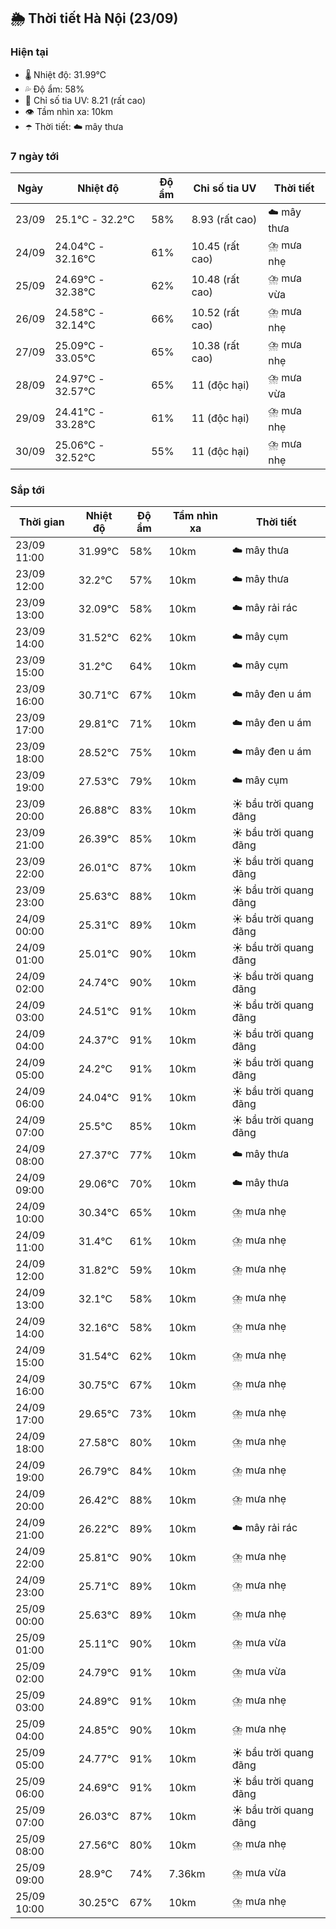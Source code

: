 ## 🌦️ Thời tiết Hà Nội (23/09)

### Hiện tại

- 🌡️ Nhiệt độ: 31.99℃
- 💦 Độ ẩm: 58%
- 🌟 Chỉ số tia UV: 8.21 (rất cao)
- 👁️ Tầm nhìn xa: 10km
- ☂️ Thời tiết: ☁️ mây thưa

### 7 ngày tới

| Ngày | Nhiệt độ | Độ ẩm | Chỉ số tia UV | Thời tiết |
| --- | --- | --- | --- | --- |
| 23/09 | 25.1℃ - 32.2℃ | 58% | 8.93 (rất cao) | ☁️ mây thưa |
| 24/09 | 24.04℃ - 32.16℃ | 61% | 10.45 (rất cao) | ⛈️ mưa nhẹ |
| 25/09 | 24.69℃ - 32.38℃ | 62% | 10.48 (rất cao) | ⛈️ mưa vừa |
| 26/09 | 24.58℃ - 32.14℃ | 66% | 10.52 (rất cao) | ⛈️ mưa nhẹ |
| 27/09 | 25.09℃ - 33.05℃ | 65% | 10.38 (rất cao) | ⛈️ mưa nhẹ |
| 28/09 | 24.97℃ - 32.57℃ | 65% | 11 (độc hại) | ⛈️ mưa vừa |
| 29/09 | 24.41℃ - 33.28℃ | 61% | 11 (độc hại) | ⛈️ mưa nhẹ |
| 30/09 | 25.06℃ - 32.52℃ | 55% | 11 (độc hại) | ⛈️ mưa nhẹ |

### Sắp tới

| Thời gian | Nhiệt độ | Độ ẩm | Tầm nhìn xa | Thời tiết |
| --- | --- | --- | --- | --- |
| 23/09 11:00 | 31.99℃ | 58% | 10km | ☁️ mây thưa |
| 23/09 12:00 | 32.2℃ | 57% | 10km | ☁️ mây thưa |
| 23/09 13:00 | 32.09℃ | 58% | 10km | ☁️ mây rải rác |
| 23/09 14:00 | 31.52℃ | 62% | 10km | ☁️ mây cụm |
| 23/09 15:00 | 31.2℃ | 64% | 10km | ☁️ mây cụm |
| 23/09 16:00 | 30.71℃ | 67% | 10km | ☁️ mây đen u ám |
| 23/09 17:00 | 29.81℃ | 71% | 10km | ☁️ mây đen u ám |
| 23/09 18:00 | 28.52℃ | 75% | 10km | ☁️ mây đen u ám |
| 23/09 19:00 | 27.53℃ | 79% | 10km | ☁️ mây cụm |
| 23/09 20:00 | 26.88℃ | 83% | 10km | ☀️ bầu trời quang đãng |
| 23/09 21:00 | 26.39℃ | 85% | 10km | ☀️ bầu trời quang đãng |
| 23/09 22:00 | 26.01℃ | 87% | 10km | ☀️ bầu trời quang đãng |
| 23/09 23:00 | 25.63℃ | 88% | 10km | ☀️ bầu trời quang đãng |
| 24/09 00:00 | 25.31℃ | 89% | 10km | ☀️ bầu trời quang đãng |
| 24/09 01:00 | 25.01℃ | 90% | 10km | ☀️ bầu trời quang đãng |
| 24/09 02:00 | 24.74℃ | 90% | 10km | ☀️ bầu trời quang đãng |
| 24/09 03:00 | 24.51℃ | 91% | 10km | ☀️ bầu trời quang đãng |
| 24/09 04:00 | 24.37℃ | 91% | 10km | ☀️ bầu trời quang đãng |
| 24/09 05:00 | 24.2℃ | 91% | 10km | ☀️ bầu trời quang đãng |
| 24/09 06:00 | 24.04℃ | 91% | 10km | ☀️ bầu trời quang đãng |
| 24/09 07:00 | 25.5℃ | 85% | 10km | ☀️ bầu trời quang đãng |
| 24/09 08:00 | 27.37℃ | 77% | 10km | ☁️ mây thưa |
| 24/09 09:00 | 29.06℃ | 70% | 10km | ☁️ mây thưa |
| 24/09 10:00 | 30.34℃ | 65% | 10km | ⛈️ mưa nhẹ |
| 24/09 11:00 | 31.4℃ | 61% | 10km | ⛈️ mưa nhẹ |
| 24/09 12:00 | 31.82℃ | 59% | 10km | ⛈️ mưa nhẹ |
| 24/09 13:00 | 32.1℃ | 58% | 10km | ⛈️ mưa nhẹ |
| 24/09 14:00 | 32.16℃ | 58% | 10km | ⛈️ mưa nhẹ |
| 24/09 15:00 | 31.54℃ | 62% | 10km | ⛈️ mưa nhẹ |
| 24/09 16:00 | 30.75℃ | 67% | 10km | ⛈️ mưa nhẹ |
| 24/09 17:00 | 29.65℃ | 73% | 10km | ⛈️ mưa nhẹ |
| 24/09 18:00 | 27.58℃ | 80% | 10km | ⛈️ mưa nhẹ |
| 24/09 19:00 | 26.79℃ | 84% | 10km | ⛈️ mưa nhẹ |
| 24/09 20:00 | 26.42℃ | 88% | 10km | ⛈️ mưa nhẹ |
| 24/09 21:00 | 26.22℃ | 89% | 10km | ☁️ mây rải rác |
| 24/09 22:00 | 25.81℃ | 90% | 10km | ⛈️ mưa nhẹ |
| 24/09 23:00 | 25.71℃ | 89% | 10km | ⛈️ mưa nhẹ |
| 25/09 00:00 | 25.63℃ | 89% | 10km | ⛈️ mưa nhẹ |
| 25/09 01:00 | 25.11℃ | 90% | 10km | ⛈️ mưa vừa |
| 25/09 02:00 | 24.79℃ | 91% | 10km | ⛈️ mưa vừa |
| 25/09 03:00 | 24.89℃ | 91% | 10km | ⛈️ mưa nhẹ |
| 25/09 04:00 | 24.85℃ | 90% | 10km | ⛈️ mưa nhẹ |
| 25/09 05:00 | 24.77℃ | 91% | 10km | ☀️ bầu trời quang đãng |
| 25/09 06:00 | 24.69℃ | 91% | 10km | ☀️ bầu trời quang đãng |
| 25/09 07:00 | 26.03℃ | 87% | 10km | ☀️ bầu trời quang đãng |
| 25/09 08:00 | 27.56℃ | 80% | 10km | ⛈️ mưa nhẹ |
| 25/09 09:00 | 28.9℃ | 74% | 7.36km | ⛈️ mưa vừa |
| 25/09 10:00 | 30.25℃ | 67% | 10km | ⛈️ mưa nhẹ |
